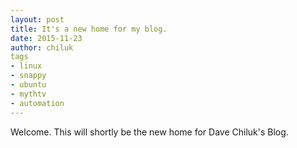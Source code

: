 ```yaml
---
layout: post
title: It's a new home for my blog.
date: 2015-11-23
author: chiluk
tags
- linux
- snappy
- ubuntu
- mythtv
- automation
---
```


Welcome.  This will shortly be the new home for Dave Chiluk's Blog.

